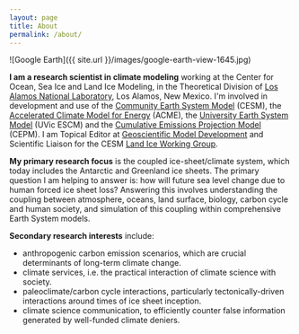 ```yaml
---
layout: page
title: About
permalink: /about/
---
```


![Google Earth]({{ site.url }}/images/google-earth-view-1645.jpg)

**I am a research scientist in climate modeling** working at the Center for Ocean, Sea Ice and Land Ice Modeling, in the Theoretical Division of [Los Alamos National Laboratory](http://lanl.gov/), Los Alamos, New Mexico.  I'm involved in development and use of the [Community Earth System Model](http://www2.cesm.ucar.edu/) (CESM), the [Accelerated Climate Model for Energy](http://climatemodeling.science.energy.gov/projects/accelerated-climate-modeling-energy) (ACME), the [University Earth System Model](http://climate.uvic.ca/model/) (UVic ESCM) and the [Cumulative Emissions Projection Model](https://github.com/JeremyFyke/CEPM) (CEPM).  I am Topical Editor at [Geoscientific Model Development](http://www.geoscientific-model-development.net/) and Scientific Liaison for the CESM [Land Ice Working Group](http://www2.cesm.ucar.edu/working-groups/liwg).  

**My primary research focus** is the coupled ice-sheet/climate system, which today includes the Antarctic and Greenland ice sheets.  The primary question I am helping to answer is: how will future sea level change due to human forced ice sheet loss?  Answering this involves  understanding the coupling between atmosphere, oceans, land surface, biology, carbon cycle and human society, and simulation of this coupling within comprehensive Earth System models.

**Secondary research interests** include:

- anthropogenic carbon emission scenarios, which are crucial determinants of long-term climate change.  
- climate services, i.e. the practical interaction of climate science with society.
- paleoclimate/carbon cycle interactions, particularly tectonically-driven interactions around times of ice sheet inception.
- climate science communication, to efficiently counter false information generated by well-funded climate deniers.

